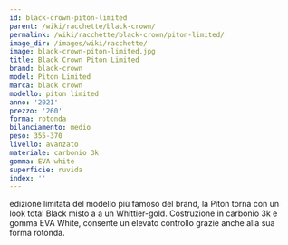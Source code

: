 ```yaml
---
id: black-crown-piton-limited
parent: /wiki/racchette/black-crown/
permalink: /wiki/racchette/black-crown/piton-limited/
image_dir: /images/wiki/racchette/
image: black-crown-piton-limited.jpg
title: Black Crown Piton Limited
brand: black-crown
model: Piton Limited
marca: black crown
modello: piton limited
anno: '2021'
prezzo: '260'
forma: rotonda
bilanciamento: medio
peso: 355-370
livello: avanzato
materiale: carbonio 3k
gomma: EVA white
superficie: ruvida
index: ''
---
```

edizione limitata del modello più famoso del brand, la Piton torna con un look total Black misto a a un Whittier-gold. Costruzione in carbonio 3k e gomma EVA White, consente un elevato controllo grazie anche alla sua forma rotonda.